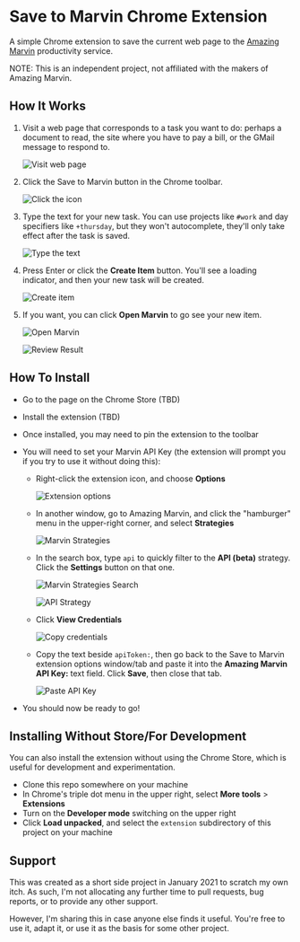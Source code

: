# Save to Marvin Chrome Extension
A simple Chrome extension to save the current web page to the [Amazing Marvin](https://amazingmarvin.com/) productivity service.

NOTE: This is an independent project, not affiliated with the makers of Amazing Marvin.

## How It Works
1. Visit a web page that corresponds to a task you want to do: perhaps a document to read, the site where you have to pay a bill, or the GMail message to respond to.

    ![Visit web page](images/howto-01-visit.png)

2. Click the Save to Marvin button in the Chrome toolbar.

    ![Click the icon](images/howto-02-click.png)

3. Type the text for your new task. You can use projects like `#work` and day specifiers like `+thursday`, but they won't autocomplete, they'll only take effect after the task is saved.

    ![Type the text](images/howto-03-type.png)

4. Press Enter or click the **Create Item** button. You'll see a loading indicator, and then your new task will be created.

    ![Create item](images/howto-04-loading.png)

5. If you want, you can click **Open Marvin** to go see your new item.

    ![Open Marvin](images/howto-05-success.png)

    ![Review Result](images/howto-06-result.png)

## How To Install

* Go to the page on the Chrome Store (TBD)
* Install the extension (TBD)
* Once installed, you may need to pin the extension to the toolbar
* You will need to set your Marvin API Key (the extension will prompt you if you try to use it without doing this):
    * Right-click the extension icon, and choose **Options**

        ![Extension options](images/setup-05-options.png)


    * In another window, go to Amazing Marvin, and click the "hamburger" menu in the upper-right corner, and select **Strategies**

        ![Marvin Strategies](images/setup-06-strategies.png)

    * In the search box, type `api` to quickly filter to the **API (beta)** strategy. Click the **Settings** button on that one.

        ![Marvin Strategies Search](images/setup-07-search.png)

        ![API Strategy](images/setup-08-api.png)

    * Click **View Credentials**

        ![Copy credentials](images/setup-09-credentials.png)

    * Copy the text beside `apiToken:`, then go back to the Save to Marvin extension options window/tab and paste it into the **Amazing Marvin API Key:** text field. Click **Save**, then close that tab.

        ![Paste API Key](images/setup-10-options.png)

* You should now be ready to go!

## Installing Without Store/For Development

You can also install the extension without using the Chrome Store, which is useful for development and experimentation.

* Clone this repo somewhere on your machine
* In Chrome's triple dot menu in the upper right, select **More tools** > **Extensions**
* Turn on the **Developer mode** switching on the upper right
* Click **Load unpacked**, and select the `extension` subdirectory of this project on your machine

## Support
This was created as a short side project in January 2021 to scratch my own itch.
As such, I'm not allocating any further time to pull requests, bug reports, or to provide any other support.

However, I'm sharing this in case anyone else finds it useful. You're free to use it, adapt it, or use it as the basis for some other project.
